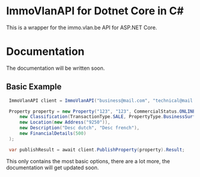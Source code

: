 # ImmoVlanAPI for Dotnet Core in C#

This is a wrapper for the immo.vlan.be API for ASP.NET Core.


# Documentation

The documentation will be written soon.

## Basic Example
```cs
 ImmoVlanAPI client = ImmoVlanAPI("business@mail.com", "technical@mail.com", 1, "XXXX");

 Property property = new Property("123", "123", CommercialStatus.ONLINE,
     new Classification(TransactionType.SALE, PropertyType.BusinessSurface),
     new Location(new Address("9250")),
     new Description("Desc dutch", "Desc french"),
     new FinancialDetails(500)
 );

 var publishResult = await client.PublishProperty(property).Result;
```
This only contains the most basic options, there are a lot more, the documentation will get updated soon.
